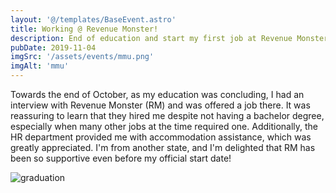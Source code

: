 ```yaml
---
layout: '@/templates/BaseEvent.astro'
title: Working @ Revenue Monster!
description: End of education and start my first job at Revenue Monster as FullStack Developer!
pubDate: 2019-11-04
imgSrc: '/assets/events/mmu.png'
imgAlt: 'mmu'
---
```


Towards the end of October, as my education was concluding, I had an interview with Revenue Monster (RM) and was offered a job there. It was reassuring to learn that they hired me despite not having a bachelor degree, especially when many other jobs at the time required one. Additionally, the HR department provided me with accommodation assistance, which was greatly appreciated. I'm from another state, and I'm delighted that RM has been so supportive even before my official start date!

![graduation](/assets/events/graduation.jpeg)